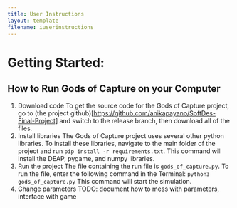 ```yaml
---
title: User Instructions
layout: template
filename: iuserinstructions
---
```


# Getting Started:
## How to Run Gods of Capture on your Computer
1. Download code
To get the source code for the Gods of Capture project, go to (the project
  github)[https://github.com/anikapayano/SoftDes-Final-Project] and switch to
  the release branch, then download all of the files.
2. Install libraries
The Gods of Capture project uses several other python libraries. To install
  these libraries, navigate to the main folder of the project and run
  `pip install -r requirements.txt`. This command will install the DEAP, pygame,
  and numpy libraries.
3. Run the project
The file containing the run file is `gods_of_capture.py`. To run the file, enter
the following command in the Terminal:
`python3 gods_of_capture.py` This command will start the simulation.
4. Change parameters
TODO: document how to mess with parameters, interface with game
